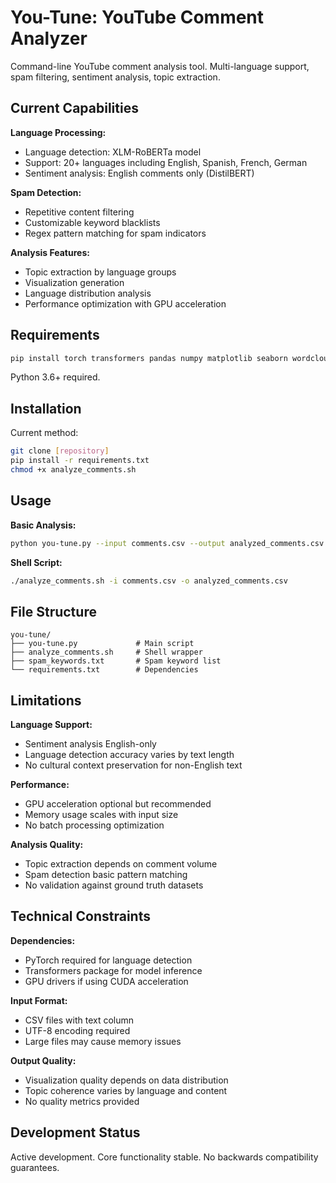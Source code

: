 # You-Tune: YouTube Comment Analyzer

Command-line YouTube comment analysis tool. Multi-language support, spam filtering, sentiment analysis, topic extraction.

## Current Capabilities

**Language Processing:**
- Language detection: XLM-RoBERTa model
- Support: 20+ languages including English, Spanish, French, German
- Sentiment analysis: English comments only (DistilBERT)

**Spam Detection:**
- Repetitive content filtering
- Customizable keyword blacklists
- Regex pattern matching for spam indicators

**Analysis Features:**
- Topic extraction by language groups
- Visualization generation
- Language distribution analysis
- Performance optimization with GPU acceleration

## Requirements

```bash
pip install torch transformers pandas numpy matplotlib seaborn wordcloud scikit-learn tqdm
```

Python 3.6+ required.

## Installation

Current method:
```bash
git clone [repository]
pip install -r requirements.txt
chmod +x analyze_comments.sh
```

## Usage

**Basic Analysis:**
```bash
python you-tune.py --input comments.csv --output analyzed_comments.csv
```

**Shell Script:**
```bash
./analyze_comments.sh -i comments.csv -o analyzed_comments.csv
```

## File Structure

```
you-tune/
├── you-tune.py             # Main script
├── analyze_comments.sh     # Shell wrapper
├── spam_keywords.txt       # Spam keyword list
└── requirements.txt        # Dependencies
```

## Limitations

**Language Support:**
- Sentiment analysis English-only
- Language detection accuracy varies by text length
- No cultural context preservation for non-English text

**Performance:**
- GPU acceleration optional but recommended
- Memory usage scales with input size
- No batch processing optimization

**Analysis Quality:**
- Topic extraction depends on comment volume
- Spam detection basic pattern matching
- No validation against ground truth datasets

## Technical Constraints

**Dependencies:**
- PyTorch required for language detection
- Transformers package for model inference
- GPU drivers if using CUDA acceleration

**Input Format:**
- CSV files with text column
- UTF-8 encoding required
- Large files may cause memory issues

**Output Quality:**
- Visualization quality depends on data distribution
- Topic coherence varies by language and content
- No quality metrics provided

## Development Status

Active development. Core functionality stable. No backwards compatibility guarantees. 